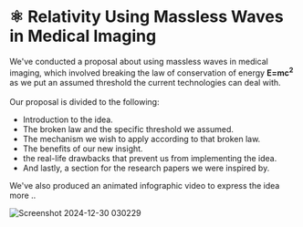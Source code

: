 # ⚛️ Relativity Using Massless Waves in Medical Imaging
We've conducted a proposal about using massless waves in medical imaging, which involved breaking the law of conservation of energy **E=mc<sup>2</sup>** as we put an assumed 
threshold the current technologies can deal with.<br><br>
Our proposal is divided to the following:
- Introduction to the idea.
- The broken law and the specific threshold we assumed.
- The mechanism we wish to apply according to that broken law.
- The benefits of our new insight.
- the real-life drawbacks that prevent us from implementing the idea.
- And lastly, a section for the research papers we were inspired by.
  
We've also produced an animated infographic video to express the idea more ..
  <br>

![Screenshot 2024-12-30 030229](https://github.com/user-attachments/assets/dfdcbc5a-9bc6-44a9-bf11-739ce53b9b22)

